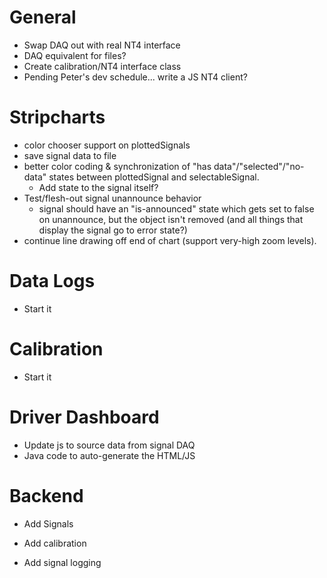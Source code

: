# General

* Swap DAQ out with real NT4 interface
* DAQ equivalent for files?
* Create calibration/NT4 interface class
* Pending Peter's dev schedule... write a JS NT4 client?

# Stripcharts

* color chooser support on plottedSignals
* save signal data to file
* better color coding & synchronization of "has data"/"selected"/"no-data" states between plottedSignal and selectableSignal.
  * Add state to the signal itself?
* Test/flesh-out signal unannounce behavior
  * signal should have an "is-announced" state which gets set to false on unannounce, but the object isn't removed (and all things that display the signal go to error state?)
* continue line drawing off end of chart (support very-high zoom levels).

# Data Logs

* Start it

# Calibration

* Start it

# Driver Dashboard

* Update js to source data from signal DAQ
* Java code to auto-generate the HTML/JS

# Backend

* Add Signals

* Add calibration

* Add signal logging
